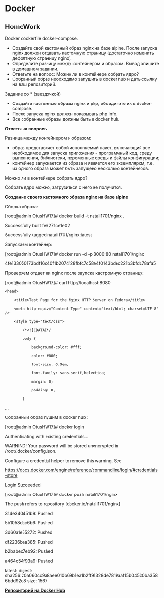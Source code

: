 # **Docker**

## **HomeWork**

Docker dockerfile docker-compose.

- Создайте свой кастомный образ nginx на базе alpine. После запуска nginx должен отдавать кастомную страницу (достаточно изменить дефолтную страницу nginx).
- Определите разницу между контейнером и образом. Вывод опишите в домашнем задании.
- Ответьте на вопрос: Можно ли в контейнере собрать ядро?
- Собранный образ необходимо запушить в docker hub и дать ссылку на ваш репозиторий.

Задание со * (звездочкой)

- Создайте кастомные образы nginx и php, объедините их в docker-compose.
- После запуска nginx должен показывать php info.
- Все собранные образы должны быть в docker hub.

**Ответы на вопросы**

Разница между контейнером и образом:

- образ представляет собой исполняемый пакет, включающий все необходимое для запуска приложения - программный код, среду выполнения, библиотеки, переменные среды и файлы конфигурации;
- контейнер запускается из образа и является его экземпляром, т.е. из одного образа может быть запущено несколько контейнеров.

Можно ли в контейнере собрать ядро?

Собрать ядро можно, загрузиться с него не получится.

**Создание своего кастомного образа nginx на базе alpine**

Сборка образа:

[root@admin OtusHW17]# docker build -t natali1701/nginx .
 
Successfully built fe6271ce1e02

Successfully tagged natali1701/nginx:latest

Запускаем контейнер:

[root@admin OtusHW17]# docker run -d -p 8000:80 natali1701/nginx

4fe133050173bdf16c40f1b2074128fbfc7c58e4f0143bdec221b3bfdc78afa5

Проверяем отдает ли nginx после заупска кастромную страницу:

[root@admin OtusHW17]# curl  http://localhost:8080

<!DOCTYPE html PUBLIC "-//W3C//DTD XHTML 1.1//EN" "http://www.w3.org/TR/xhtml11/DTD/xhtml11.dtd">

<html xmlns="http://www.w3.org/1999/xhtml" xml:lang="en">

    <head>

        <title>Test Page for the Nginx HTTP Server on Fedora</title>

        <meta http-equiv="Content-Type" content="text/html; charset=UTF-8" />

        <style type="text/css">

            /*<![CDATA[*/

            body {

                background-color: #fff;

                color: #000;

                font-size: 0.9em;

                font-family: sans-serif,helvetica;

                margin: 0;

                padding: 0;

            }

...

Собранный образ пушим в docker hub :

[root@admin OtusHW17]# docker login 

Authenticating with existing credentials...

WARNING! Your password will be stored unencrypted in /root/.docker/config.json.

Configure a credential helper to remove this warning. See

https://docs.docker.com/engine/reference/commandline/login/#credentials-store

Login Succeeded

[root@admin OtusHW17]# docker push natali1701/nginx

The push refers to repository [docker.io/natali1701/nginx]

314e340451b9: Pushed 

5b1058dac6b6: Pushed 

3d60a1e55272: Pushed 

df2236baa385: Pushed 

b2babec7eb92: Pushed 

a464c54f93a9: Pushed 

latest: digest: sha256:20a060cc9a8aee010b69b1ea1b2ff91328de7819aaf15b04530ba3586bdd92d8 size: 1567

**[Репозиторий на Docker Hub](https://hub.docker.com/r/natali1701/nginx)**
